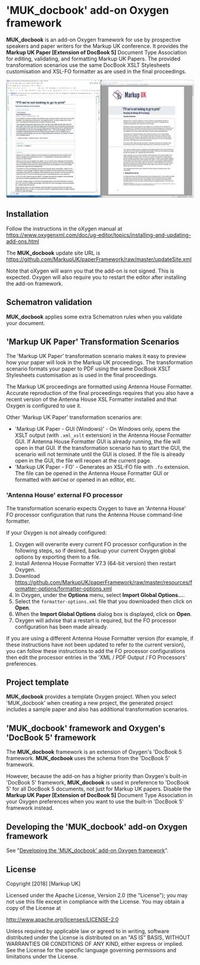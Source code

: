 # 'MUK_docbook' add-on Oxygen framework

**MUK_docbook** is an add-on Oxygen framework for use by prospective speakers and paper writers for the Markup UK conference. It provides the **Markup UK Paper [Extension of DocBook 5]** Document Type Association for editing, validating, and formatting Markup UK Papers. The provided transformation scenarios use the same DocBook XSLT Stylesheets customisation and XSL-FO formatter as are used in the final proceedings.

![](framework.jpg)

## Installation

Follow the instructions in the oXygen manual at https://www.oxygenxml.com/doc/ug-editor/topics/installing-and-updating-add-ons.html

The **MUK_docbook** update site URL is https://github.com/MarkupUK/paperFramework/raw/master/updateSite.xml

Note that oXygen will warn you that the add-on is not signed. This is expected. Oxygen will also require you to restart the editor after installing the add-on framework.

## Schematron validation

**MUK_docbook** applies some extra Schematron rules when you validate your document.

## 'Markup UK Paper' Transformation Scenarios

The 'Markup UK Paper' transformation scenario makes it easy to preview how your paper will look in the Markup UK proceedings. The transformation scenario formats your paper to PDF using the same DocBook XSLT Stylesheets customisation as is used in the final proceedings.

The Markup UK proceedings are formatted using Antenna House Formatter. Accurate reproduction of the final proceedings requires that you also have a recent version of the Antenna House XSL Formatter installed and that Oxygen is configured to use it.

Other 'Markup UK Paper' transformation scenarios are:

- 'Markup UK Paper - GUI (Windows)' - On Windows only, opens the XSLT output (with `.xml_xslt` extension) in the Antenna House Formatter GUI. If Antenna House Formatter GUI is already running, the file will open in that GUI. If the transformation scenario has to start the GUI, the scenario will not terminate until the GUI is closed. If the file is already open in the GUI, the file will reopen at the current page.
- 'Markup UK Paper - FO' - Generates an XSL-FO file with `.fo` extension. The file can be opened in the Antenna House Formatter GUI or formatted with `AHFCmd` or opened in an editor, etc.

### 'Antenna House' external FO processor

The transformation scenario expects Oxygen to have an 'Antenna House' FO processor configuration that runs the Antenna House command-line formatter.

If your Oxygen is not already configured:

1. Oxygen will overwrite every current FO processor configuration in the following steps, so if desired, backup your current Oxygen global options by exporting them to a file.
1. Install Antenna House Formatter V7.3 (64-bit version) then restart Oxygen.
1. Download https://github.com/MarkupUK/paperFramework/raw/master/resources/formatter-options/formatter-options.xml
1. In Oxygen, under the **Options** menu, select **Import Global Options...**.
1. Select the `formatter-options.xml` file that you downloaded then click on **Open**.
1. When the **Import Global Options** dialog box is displayed, click on **Open**.
1. Oxygen will advise that a restart is required, but the FO processor configuration has been made already.

If you are using a different Antenna House Formatter version (for example, if these instructions have not been updated to refer to the current version), you can follow these instructions to add the FO processor configurations then edit the processor entries in the 'XML / PDF Output / FO Processors' preferences.

## Project template

**MUK_docbook** provides a template Oxygen project. When you select 'MUK_docbook' when creating a new project, the generated project includes a sample paper and also has additional transformation scenarios.

## 'MUK_docbook' framework and Oxygen's 'DocBook 5' framework

The **MUK_docbook** framework is an extension of Oxygen's 'DocBook 5 framework. **MUK_docbook** uses the schema from the 'DocBook 5' framework.

However, because the add-on has a higher priority than Oxygen's built-in 'DocBook 5' framework, **MUK_docbook** is used in preference to 'DocBook 5' for all DocBook 5 documents, not just for Markup UK papers. Disable the **Markup UK Paper [Extension of DocBook 5]** Document Type Association in your Oxygen preferences when you want to use the built-in 'DocBook 5' framework instead.

## Developing the 'MUK_docbook' add-on Oxygen framework

See "[Developing the 'MUK_docbook' add-on Oxygen framework](developing.md)".

## License

Copyright [2018] [Markup UK]

Licensed under the Apache License, Version 2.0 (the "License");
you may not use this file except in compliance with the License.
You may obtain a copy of the License at

http://www.apache.org/licenses/LICENSE-2.0

Unless required by applicable law or agreed to in writing, software
distributed under the License is distributed on an "AS IS" BASIS,
WITHOUT WARRANTIES OR CONDITIONS OF ANY KIND, either express or implied.
See the License for the specific language governing permissions and
limitations under the License.
